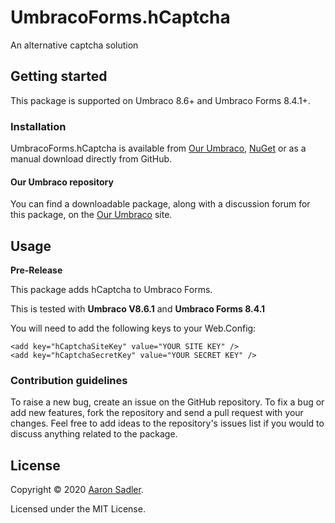 # UmbracoForms.hCaptcha

An alternative captcha solution

## Getting started

This package is supported on Umbraco 8.6+ and Umbraco Forms 8.4.1+.

### Installation

UmbracoForms.hCaptcha is available from [Our Umbraco](https://our.umbraco.com/packages/website-utilities/umbracoformshcaptcha/), [NuGet](https://www.nuget.org/packages/AaronSadler.HCaptcha/) or as a manual download directly from GitHub.

#### Our Umbraco repository
You can find a downloadable package, along with a discussion forum for this package, on the [Our Umbraco](https://our.umbraco.com/packages/website-utilities/umbracoformshcaptcha/) site.

## Usage

**Pre-Release**

This package adds hCaptcha to Umbraco Forms.

This is tested with **Umbraco V8.6.1** and **Umbraco Forms 8.4.1**

You will need to add the following keys to your Web.Config:

    <add key="hCaptchaSiteKey" value="YOUR SITE KEY" />
    <add key="hCaptchaSecretKey" value="YOUR SECRET KEY" />

### Contribution guidelines

To raise a new bug, create an issue on the GitHub repository. To fix a bug or add new features, fork the repository and send a pull request with your changes. Feel free to add ideas to the repository's issues list if you would to discuss anything related to the package.

## License

Copyright &copy; 2020 [Aaron Sadler](https://aaronsadler.uk/).

Licensed under the MIT License.
